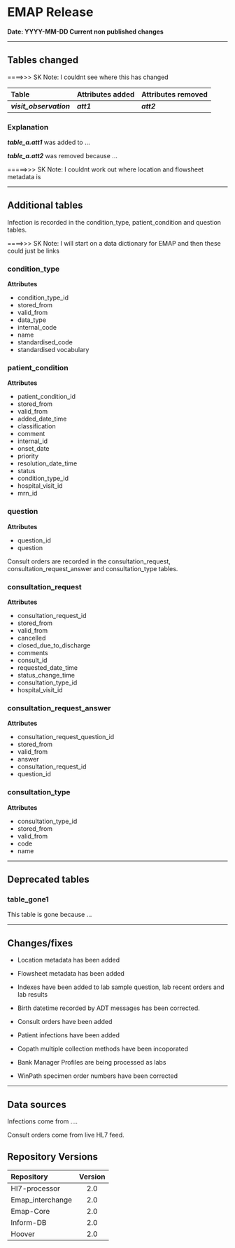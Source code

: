 # EMAP Release

**Date: YYYY-MM-DD  Current non published changes**

---
## Tables changed

====>>> SK Note: I couldnt see where this has changed

| Table           | Attributes added | Attributes removed |
| :-              |:-                |:-                  |
| ***visit_observation***   | ***att1***       | ***att2***         |

### Explanation

***table_a.att1*** was added to ...

***table_a.att2*** was removed because ...

=====>>> SK Note: I couldnt work out where location and flowsheet metadata is

---

## Additional tables

Infection is recorded in the condition_type, patient_condition and question tables.

====>>> SK Note: I will start on a data dictionary for EMAP and then these could just be links

### condition_type

**Attributes**

* condition_type_id
* stored_from
* valid_from
* data_type
* internal_code
* name
* standardised_code
* standardised vocabulary

### patient_condition

**Attributes**

* patient_condition_id
* stored_from
* valid_from
* added_date_time
* classification
* comment
* internal_id
* onset_date
* priority
* resolution_date_time
* status
* condition_type_id
* hospital_visit_id
* mrn_id

### question

**Attributes**

* question_id
* question

Consult orders are recorded in the consultation_request, consultation_request_answer and consultation_type tables.

### consultation_request

**Attributes**

* consultation_request_id
* stored_from
* valid_from
* cancelled
* closed_due_to_discharge
* comments
* consult_id
* requested_date_time
* status_change_time
* consultation_type_id
* hospital_visit_id

### consultation_request_answer

**Attributes**

* consultation_request_question_id
* stored_from
* valid_from
* answer
* consultation_request_id
* question_id

### consultation_type

**Attributes**

* consultation_type_id
* stored_from
* valid_from
* code
* name

---

## Deprecated tables

### table_gone1

This table is gone because ...

---

## Changes/fixes

* Location metadata has been added

* Flowsheet metadata has been added

* Indexes have been added to lab sample question, lab recent orders and lab results

* Birth datetime recorded by ADT messages has been corrected.

* Consult orders have been added

* Patient infections have been added

* Copath multiple collection methods have been incoporated

* Bank Manager Profiles are being processed as labs

* WinPath specimen order numbers have been corrected

---

## Data sources

Infections come from ....

Consult orders come from live HL7 feed.

## Repository Versions

| Repository            | Version |
| :-                    | :-:     |
|Hl7-processor          | 2.0     |
|Emap_interchange       | 2.0     |
|Emap-Core              | 2.0     |
|Inform-DB              | 2.0     |
|Hoover                 | 2.0     |
